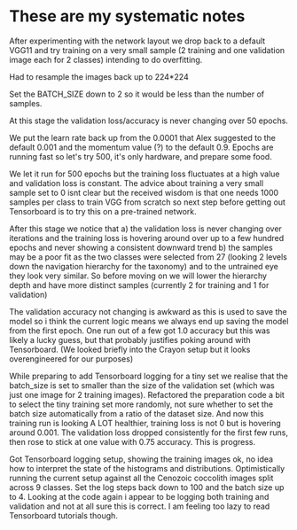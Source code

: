 # These are my systematic notes

After experimenting with the network layout we drop back to a default VGG11 and try training on a very small sample (2 training and one validation image each for 2 classes) intending to do overfitting. 

Had to resample the images back up to 224*224

Set the BATCH_SIZE down to 2 so it would be less than the number of samples.

At this stage the validation loss/accuracy is never changing over 50 epochs.

We put the learn rate back up from the 0.0001 that Alex suggested to the default 0.001 and the momentum value (?) to the default 0.9. Epochs are running fast so let's try 500, it's only hardware, and prepare some food.

We let it run for 500 epochs but the training loss fluctuates at a high value and validation loss is constant. The advice about training a very small sample set to 0 isnt clear but the received wisdom is that one needs 1000 samples per class to train VGG from scratch so next step before getting out Tensorboard is to try this on a pre-trained network.

After this stage we notice that a) the validation loss is never changing over iterations and the training loss is hovering around over up to a few hundred epochs and never showing a consistent downward trend b) the samples may be a poor fit as the two classes were selected from 27 (looking 2 levels down the navigation hierarchy for the taxonomy) and to the untrained eye they look very similar. So before moving on we will lower the hierarchy depth and have more distinct samples (currently 2 for training and 1 for validation)

The validation accuracy not changing is awkward as this is used to save the model so i think the current logic means we always end up saving the model from the first epoch. One run out of a few got 1.0 accuracy but this was likely a lucky guess, but that probably justifies poking around with Tensorboard. (We looked briefly into the Crayon setup but it looks overengineered for our purposes)

While preparing to add Tensorboard logging for a tiny set we realise that the batch_size is set to smaller than the size of the validation set (which was just one image for 2 training images). Refactored the preparation code a bit to select the tiny training set more randomly, not sure whether to set the batch size automatically from a ratio of the dataset size. And now this training run is looking A LOT healthier, training loss is not 0 but is hovering around 0.001. The validation loss dropped consistently for the first few runs, then rose to stick at one value with 0.75 accuracy. This is progress.

Got Tensorboard logging setup, showing the training images ok, no idea how to interpret the state of the histograms and distributions. Optimistically running the current setup against all the Cenozoic coccolith images split across 9 classes. Set the log steps back down to 100 and the batch size up to 4. Looking at the code again i appear to be logging both training and validation and not at all sure this is correct. I am feeling too lazy to read Tensorboard tutorials though.






